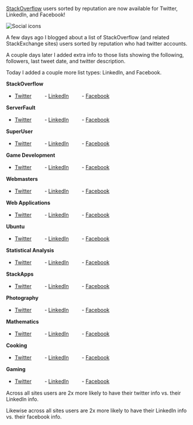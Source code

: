 [StackOverflow][0] users sorted by reputation are now available for Twitter, LinkedIn, and Facebook!

![Social icons][img_1]

A few days ago I blogged about a list of StackOverflow (and related StackExchange sites) users sorted by reputation who had twitter accounts.

A couple days later I added extra info to those lists showing the following, followers, last tweet date, and twitter description.

Today I added a couple more list types: LinkedIn, and Facebook.

**StackOverflow**  
- [Twitter][t1] 　　 - [LinkedIn][l1] 　　 - [Facebook][f1]

**ServerFault**  
- [Twitter][t2] 　　 - [LinkedIn][l2] 　　 - [Facebook][f2]  

**SuperUser**  
- [Twitter][t3] 　　 - [LinkedIn][l3] 　　 - [Facebook][f3]

**Game Development**  
- [Twitter][t4] 　　 - [LinkedIn][l4] 　　 - [Facebook][f4]

**Webmasters**  
- [Twitter][t5] 　　 - [LinkedIn][l5] 　　 - [Facebook][f5]

**Web Applications**  
- [Twitter][t6] 　　 - [LinkedIn][l6] 　　 - [Facebook][f6]

**Ubuntu**  
- [Twitter][t7] 　　 - [LinkedIn][l7] 　　 - [Facebook][f7]

**Statistical Analysis**  
- [Twitter][t8] 　　 - [LinkedIn][l8] 　　 - [Facebook][f8]

**StackApps**  
- [Twitter][t9] 　　 - [LinkedIn][l9] 　　 - [Facebook][f9]

**Photography**  
- [Twitter][t10] 　　 - [LinkedIn][l10] 　　 - [Facebook][f10]

**Mathematics**  
- [Twitter][t11] 　　 - [LinkedIn][l11] 　　 - [Facebook][f11]

**Cooking**  
- [Twitter][t12] 　　 - [LinkedIn][l12] 　　 - [Facebook][f12]

**Gaming**  
- [Twitter][t13] 　　 - [LinkedIn][l13] 　　 - [Facebook][f13]

Across all sites users are 2x more likely to have their twitter info vs. their LinkedIn info.

Likewise across all sites users are 2x more likely to have their LinkedIn info vs. their facebook info.

[0]: http://www.stackoverflow.com/
[t1]: https://brianbondy.com/stackexchange-twitter/stackoverflow
[t2]: https://brianbondy.com/stackexchange-twitter/serverfault
[t3]: https://brianbondy.com/stackexchange-twitter/superuser
[t4]: https://brianbondy.com/stackexchange-twitter/gamedevelopment
[t5]: https://brianbondy.com/stackexchange-twitter/webmasters
[t6]: https://brianbondy.com/stackexchange-twitter/webapplications
[t7]: https://brianbondy.com/stackexchange-twitter/ubuntu
[t8]: https://brianbondy.com/stackexchange-twitter/statisticalanalysis
[t9]: https://brianbondy.com/stackexchange-twitter/stackapps
[t10]: https://brianbondy.com/stackexchange-twitter/photography
[t11]: https://brianbondy.com/stackexchange-twitter/mathematics
[t12]: https://brianbondy.com/stackexchange-twitter/cooking
[t13]: https://brianbondy.com/stackexchange-twitter/gaming


[l1]: https://brianbondy.com/stackexchange-linkedin/stackoverflow
[l2]: https://brianbondy.com/stackexchange-linkedin/serverfault
[l3]: https://brianbondy.com/stackexchange-linkedin/superuser
[l4]: https://brianbondy.com/stackexchange-linkedin/gamedevelopment
[l5]: https://brianbondy.com/stackexchange-linkedin/webmasters
[l6]: https://brianbondy.com/stackexchange-linkedin/webapplications
[l7]: https://brianbondy.com/stackexchange-linkedin/ubuntu
[l8]: https://brianbondy.com/stackexchange-linkedin/statisticalanalysis
[l9]: https://brianbondy.com/stackexchange-linkedin/stackapps
[l10]: https://brianbondy.com/stackexchange-linkedin/photography
[l11]: https://brianbondy.com/stackexchange-linkedin/mathematics
[l12]: https://brianbondy.com/stackexchange-linkedin/cooking
[l13]: https://brianbondy.com/stackexchange-linkedin/gaming


[f1]: https://brianbondy.com/stackexchange-facebook/stackoverflow
[f2]: https://brianbondy.com/stackexchange-facebook/serverfault
[f3]: https://brianbondy.com/stackexchange-facebook/superuser
[f4]: https://brianbondy.com/stackexchange-facebook/gamedevelopment
[f5]: https://brianbondy.com/stackexchange-facebook/webmasters
[f6]: https://brianbondy.com/stackexchange-facebook/webapplications
[f7]: https://brianbondy.com/stackexchange-facebook/ubuntu
[f8]: https://brianbondy.com/stackexchange-facebook/statisticalanalysis
[f9]: https://brianbondy.com/stackexchange-facebook/stackapps
[f10]: https://brianbondy.com/stackexchange-facebook/photography
[f11]: https://brianbondy.com/stackexchange-facebook/mathematics
[f12]: https://brianbondy.com/stackexchange-facebook/cooking
[f13]: https://brianbondy.com/stackexchange-facebook/gaming

[img_1]: https://brianbondy.com/static/img/blogpost_107/socialIcons.png
